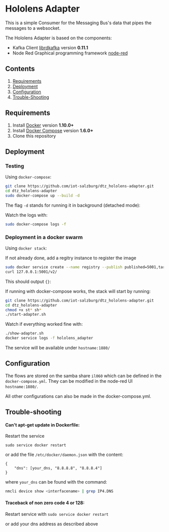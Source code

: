 # Hololens Adapter

This is a simple Consumer for the Messaging Bus's data that pipes the messages to a websocket.

The Hololens Adapter is based on the components:
* Kafka Client [librdkafka](https://github.com/geeknam/docker-confluent-python) version **0.11.1**
* Node Red Graphical programming framework [node-red](https://nodered.org/) 


## Contents

1. [Requirements](#requirements)
2. [Deployment](#deployment)
3. [Configuration](#configuration)
4. [Trouble-Shooting](#trouble-shooting)


## Requirements

1. Install [Docker](https://www.docker.com/community-edition#/download) version **1.10.0+**
2. Install [Docker Compose](https://docs.docker.com/compose/install/) version **1.6.0+**
3. Clone this repository


## Deployment


### Testing
Using `docker-compose`:

```bash
git clone https://github.com/iot-salzburg/dtz_hololens-adapter.git
cd dtz_hololens-adapter
sudo docker-compose up --build -d
```

The flag `-d` stands for running it in background (detached mode):

Watch the logs with:
```bash
sudo docker-compose logs -f
```


### Deployment in a docker swarm
Using `docker stack`:

If not already done, add a regitry instance to register the image
```bash
sudo docker service create --name registry --publish published=5001,target=5000 registry:2
curl 127.0.0.1:5001/v2/
```
This should output `{}`:


If running with docker-compose works, the stack will start by running:


```bash
git clone https://github.com/iot-salzburg/dtz_hololens-adapter.git
cd dtz_hololens-adapter
chmod +x st* sh*
./start-adapter.sh
```


Watch if everything worked fine with:

```bash
./show-adapter.sh
docker service logs -f hololens_adapter
```

The service will be available under `hostname:1880/`

## Configuration

The flows are stored on the samba share `il060` which can be defined in the `docker-compose.yml`.
They can be modified in the node-red UI `hostname:1880/`.

All other configurations can also be made in the docker-compose.yml.


## Trouble-shooting

#### Can't apt-get update in Dockerfile:
Restart the service

```sudo service docker restart```

or add the file `/etc/docker/daemon.json` with the content:
```
{
    "dns": [your_dns, "8.8.8.8", "8.8.8.4"]
}
```
where `your_dns` can be found with the command:

```bash
nmcli device show <interfacename> | grep IP4.DNS
```

####  Traceback of non zero code 4 or 128:

Restart service with
```sudo service docker restart```

or add your dns address as described above

